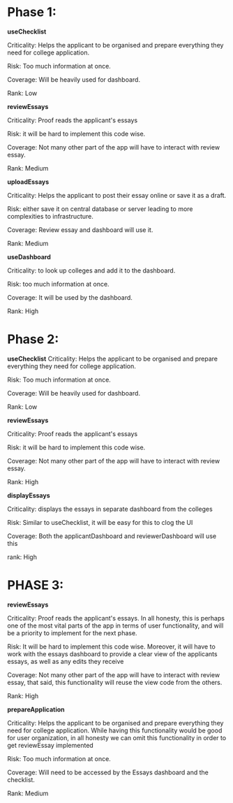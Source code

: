 # Phase 1:

**useChecklist**

Criticality: Helps the applicant to be  organised and prepare everything they need for college application.

Risk: Too much information at once.

Coverage: Will be heavily used for dashboard.

Rank: Low

**reviewEssays**

Criticality: Proof reads the applicant's essays

Risk: it will be hard to implement this code wise. 

Coverage: Not many other part of the app will have to interact with review essay.

Rank: Medium

**uploadEssays**

Criticality: Helps the applicant to post their essay online or save it as a draft.

Risk: either save it on central database or server leading to more complexities to infrastructure.

Coverage: Review essay and dashboard will use it.

Rank: Medium

**useDashboard**

Criticality: to look up colleges and add it to the dashboard.

Risk: too much information at once.

Coverage: It will be used by the dashboard.

Rank: High

# Phase 2:

**useChecklist**
Criticality: Helps the applicant to be  organised and prepare everything they need for college application.

Risk: Too much information at once.

Coverage: Will be heavily used for dashboard.

Rank: Low

**reviewEssays**

Criticality: Proof reads the applicant's essays

Risk: it will be hard to implement this code wise.

Coverage: Not many other part of the app will have to interact with review essay.

Rank: High

**displayEssays**

Criticality: displays the essays in separate dashboard from the colleges

Risk: Similar to useChecklist, it will be easy for this to clog the UI

Coverage: Both the applicantDashboard and reviewerDashboard will use this

rank: High


# PHASE 3:

**reviewEssays**

Criticality: Proof reads the applicant's essays. In all honesty, this is perhaps one of the most vital parts of the app
in terms of user functionality, and will be a priority to implement for the next phase.

Risk: It will be hard to implement this code wise. Moreover, it will have to work with the essays dashboard to provide a clear
view of the applicants essays, as well as any edits they receive

Coverage: Not many other part of the app will have to interact with review essay, that said,
this functionality will reuse the view code from the others.

Rank: High

**prepareApplication**

Criticality: Helps the applicant to be  organised and prepare everything they need for college application.
While having this functionality would be good for user organization, in all honesty we can omit this functionality in order to get reviewEssay implemented

Risk: Too much information at once.

Coverage: Will need to be accessed by the Essays dashboard and the checklist.

Rank: Medium



